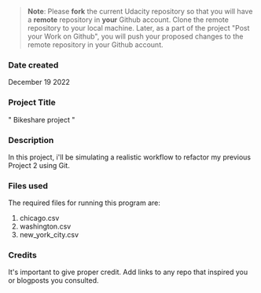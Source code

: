 >**Note**: Please **fork** the current Udacity repository so that you will have a **remote** repository in **your** Github account. Clone the remote repository to your local machine. Later, as a part of the project "Post your Work on Github", you will push your proposed changes to the remote repository in your Github account.

### Date created
December 19 2022 

### Project Title
" Bikeshare project "

### Description
In this project, i'll be simulating a realistic workflow to refactor my previous Project 2 using Git.

### Files used
The required files for running this program are:
1. chicago.csv
2. washington.csv
3. new_york_city.csv


### Credits
It's important to give proper credit. Add links to any repo that inspired you or blogposts you consulted.

